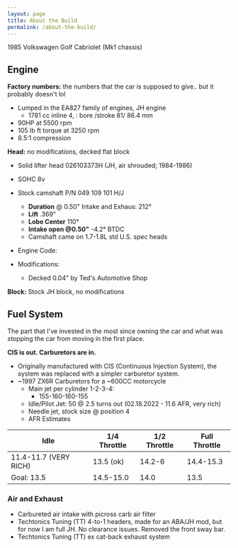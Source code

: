 ```yaml
---
layout: page
title: About the Build
permalink: /about-the-build/
---
```

1985 Volkswagen Golf Cabriolet (Mk1 chassis)

## Engine

**Factory numbers:** the numbers that the car is supposed to give.. but it probably doesn't lol

- Lumped in the EA827 family of engines, JH engine
  - 1781 cc inline 4, : bore /stroke 81/ 86.4 mm
- 90HP at 5500 rpm
- 105 lb ft torque at 3250 rpm
- 8.5:1 compression

**Head:** no modifications, decked flat block

- Solid lifter head 026103373H (JH, air shrouded; 1984-1986)
- SOHC 8v
- Stock camshaft P/N 049 109 101 H/J 
  - **Duration** @ 0.50" Intake and Exhaus: 212°
  - **Lift** .369"
  - **Lobe Center** 110°
  - **Intake open @0.50"** -4.2° BTDC 	
  - Camshaft came on 1.7-1.8L std U.S. spec heads

- Engine Code: 
- Modifications:
  - Decked 0.04" by Ted's Automotive Shop


**Block:** Stock JH block, no modifications

## Fuel System

The part that I've invested in the most since owning the car and what was stopping the car from moving in the first place.

**CIS is out. Carburetors are in.**
- Originally manufactured with CIS (Continuous Injection System), the system was replaced with a simpler carburetor system. 
- ~1997 ZX6R Carburetors for a ~600CC motorcycle
  - Main jet per cylinder 1-2-3-4:
    - 155-160-160-155
  - Idle/Pilot Jet: 50 @ 2.5 turns out (02.18.2022 - 11.6 AFR, very rich)
  - Needle  jet, stock size @ position 4
  - AFR Estimates

| Idle                  | 1/4 Throttle | 1/2 Throttle | Full Throttle |
| --------------------- | ------------ | ------------ | ------------- |
| 11.4-11.7 (VERY RICH) | 13.5 (ok)    | 14.2-6       | 14.4-15.3     |
| Goal: 13.5            | 14.5-15.0    | 14.0         | 13.5          |

### Air and Exhaust

- Carbureted air intake with picross carb air filter
- Techtonics Tuning  (TT) 4-to-1 headers, made for an ABA/JH mod, but for now I am full JH. No clearance issues. Removed the front sway bar.
- Techtonics Tuning (TT) ex cat-back exhaust system

